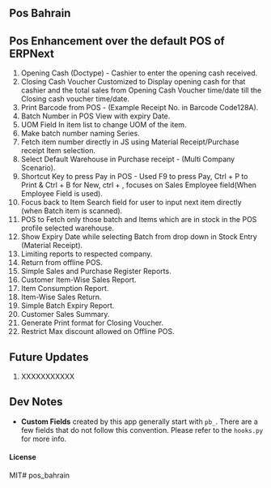 ## Pos Bahrain

## Pos Enhancement over the default POS of ERPNext

  1. Opening Cash (Doctype) - Cashier to enter the opening cash received.
  2. Closing Cash Voucher Customized to Display opening cash for that cashier and the total sales from Opening Cash Voucher time/date till the Closing cash voucher time/date.
  3. Print Barcode from POS - (Example Receipt No. in Barcode Code128A).
  4. Batch Number in POS View with expiry Date.
  5. UOM Field In item list to change UOM of the item.
  6. Make batch number naming Series.
  7. Fetch item number directly in JS using Material Receipt/Purchase receipt Item selection.
  8. Select Default Warehouse in Purchase receipt - (Multi Company Scenario).
  9. Shortcut Key to press Pay in POS - Used F9 to press Pay, Ctrl + P to Print & Ctrl + B for New, ctrl + , focuses on Sales Employee field(When Employee Field is used).
  10. Focus back to Item Search field for user to input next item directly (when Batch item is scanned).
  11. POS to Fetch only those batch and Items which are in stock in the POS profile selected warehouse.
  12. Show Expiry Date while selecting Batch from drop down in Stock Entry (Material Receipt).
  13. Limiting reports to respected company.
  14. Return from offline POS.
  15. Simple Sales and Purchase Register Reports.
  16. Customer Item-Wise Sales Report.
  17. Item Consumption Report.
  18. Item-Wise Sales Return.
  19. Simple Batch Expiry Report.
  20. Customer Sales Summary.
  21. Generate Print format for Closing Voucher.
  22. Restrict Max discount allowed on Offline POS.

## Future Updates
  1. XXXXXXXXXXX


## Dev Notes

- **Custom Fields** created by this app generally start with `pb_`. There are a few fields that do not follow this convention. Please refer to the `hooks.py` for more info.

#### License

MIT# pos_bahrain

